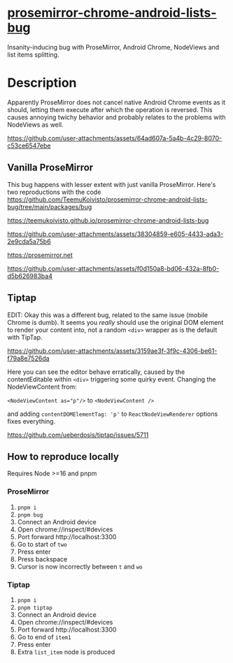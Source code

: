# [prosemirror-chrome-android-lists-bug](https://teemukoivisto.github.io/prosemirror-chrome-android-lists-bug/)

Insanity-inducing bug with ProseMirror, Android Chrome, NodeViews and list items splitting.

# Description

Apparently ProseMirror does not cancel native Android Chrome events as it should, letting them execute after which the operation is reversed. This causes annoying twichy behavior and probably relates to the problems with NodeViews as well.

https://github.com/user-attachments/assets/64ad607a-5a4b-4c29-8070-c53ce6547ebe

## Vanilla ProseMirror

This bug happens with lesser extent with just vanilla ProseMirror. Here's two reproductions with the code https://github.com/TeemuKoivisto/prosemirror-chrome-android-lists-bug/tree/main/packages/bug

https://teemukoivisto.github.io/prosemirror-chrome-android-lists-bug

https://github.com/user-attachments/assets/38304859-e605-4433-ada3-2e9cda5a75b6

https://prosemirror.net

https://github.com/user-attachments/assets/f0d150a8-bd06-432a-8fb0-d5b626983ba4

## Tiptap

EDIT: Okay this was a different bug, related to the same issue (mobile Chrome is dumb). It seems you _really_ should use the original DOM element to render your content into, not a random `<div>` wrapper as is the default with TipTap.

https://github.com/user-attachments/assets/3159ae3f-3f9c-4306-be61-f79a8e7526da

Here you can see the editor behave erratically, caused by the contentEditable within `<div>` triggering some quirky event. Changing the NodeViewContent from:

`<NodeViewContent as="p"/>` to `<NodeViewContent />`

and adding `contentDOMElementTag: 'p'` to `ReactNodeViewRenderer` options fixes everything.

https://github.com/ueberdosis/tiptap/issues/5711

## How to reproduce locally

Requires Node >=16 and pnpm

### ProseMirror

1. `pnpm i`
2. `pnpm bug`
3. Connect an Android device
4. Open chrome://inspect/#devices
5. Port forward http://localhost:3300
6. Go to start of `two`
7. Press enter
8. Press backspace
9. Cursor is now incorrectly between `t` and `wo`

### Tiptap

1. `pnpm i`
2. `pnpm tiptap`
3. Connect an Android device
4. Open chrome://inspect/#devices
5. Port forward http://localhost:3300
6. Go to end of `item1`
7. Press enter
8. Extra `list_item` node is produced
